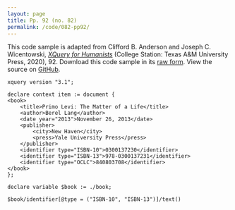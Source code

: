 ```yaml
---
layout: page
title: Pp. 92 (no. 82)
permalink: /code/082-pp92/
---
```


This code sample is adapted from Clifford B. Anderson and Joseph C. Wicentowski, 
[_XQuery for Humanists_](/) (College Station: Texas A&M University Press, 2020), 92. 
Download this code sample in its [raw form](/code/082-pp92/082-pp92.xq).
View the source on [GitHub](https://github.com/coding4humanists/xquery4humanists/blob/release/code/082-pp92/082-pp92.xq).

```xquery
xquery version "3.1";

declare context item := document {
<book>
    <title>Primo Levi: The Matter of a Life</title>
    <author>Berel Lang</author>
    <date year="2013">November 26, 2013</date>
    <publisher>
        <city>New Haven</city>
        <press>Yale University Press</press>
    </publisher>
    <identifier type="ISBN-10">0300137230</identifier>
    <identifier type="ISBN-13">978-0300137231</identifier>
    <identifier type="OCLC">840803708</identifier>
</book>
};

declare variable $book := ./book;

$book/identifier[@type = ("ISBN-10", "ISBN-13")]/text()
```  
